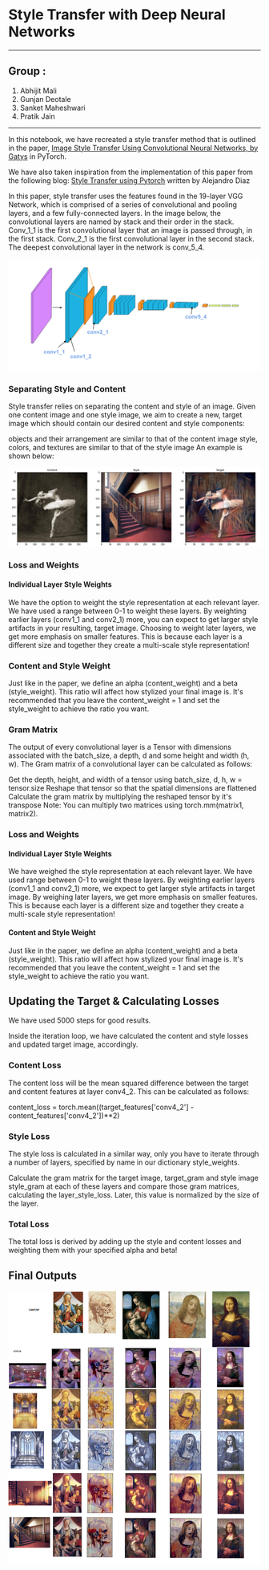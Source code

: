 # Style Transfer with Deep Neural Networks
-------------------------------------------

## Group : 
1. Abhijit Mali
2. Gunjan Deotale
3. Sanket Maheshwari
4. Pratik Jain

-----------------------------------------------------------------------------------------------------------------------------------------------
In this notebook, we have recreated a style transfer method that is outlined in the paper, [Image Style Transfer Using Convolutional Neural Networks, by Gatys](https://www.cv-foundation.org/openaccess/content_cvpr_2016/papers/Gatys_Image_Style_Transfer_CVPR_2016_paper.pdf) in PyTorch.

We have also taken inspiration from the implementation of this paper from the following blog: [Style Transfer using Pytorch](https://medium.com/analytics-vidhya/style-transfer-pytorch-84cf2e9ba86d) written by Alejandro Diaz

In this paper, style transfer uses the features found in the 19-layer VGG Network, which is comprised of a series of convolutional and pooling layers, and a few fully-connected layers. In the image below, the convolutional layers are named by stack and their order in the stack. Conv_1_1 is the first convolutional layer that an image is passed through, in the first stack. Conv_2_1 is the first convolutional layer in the second stack. The deepest convolutional layer in the network is conv_5_4.

![Image](https://github.com/gdeotale/E4P2/blob/master/Assignment8/StyleTransfer/notebook_ims/vgg19_convlayers.png)

### Separating Style and Content

Style transfer relies on separating the content and style of an image. Given one content image and one style image, we aim to create a new, target image which should contain our desired content and style components:

objects and their arrangement are similar to that of the content image
style, colors, and textures are similar to that of the style image
An example is shown below:

![Image](https://github.com/gdeotale/E4P2/blob/master/Assignment8/StyleTransfer/images/results/Dancing-Stairs.jpg)

### Loss and Weights

#### Individual Layer Style Weights
We have the option to weight the style representation at each relevant layer. We have used a range between 0-1 to weight these layers. By weighting earlier layers (conv1_1 and conv2_1) more, you can expect to get larger style artifacts in your resulting, target image. Choosing to weight later layers, we get more emphasis on smaller features. This is because each layer is a different size and together they create a multi-scale style representation!

### Content and Style Weight
Just like in the paper, we define an alpha (content_weight) and a beta (style_weight). This ratio will affect how stylized your final image is. It's recommended that you leave the content_weight = 1 and set the style_weight to achieve the ratio you want.

### Gram Matrix
The output of every convolutional layer is a Tensor with dimensions associated with the batch_size, a depth, d and some height and width (h, w). The Gram matrix of a convolutional layer can be calculated as follows:

Get the depth, height, and width of a tensor using batch_size, d, h, w = tensor.size
Reshape that tensor so that the spatial dimensions are flattened
Calculate the gram matrix by multiplying the reshaped tensor by it's transpose
Note: You can multiply two matrices using torch.mm(matrix1, matrix2).

### Loss and Weights
#### Individual Layer Style Weights
We have weighed the style representation at each relevant layer. We have used range between 0-1 to weight these layers. By weighting earlier layers (conv1_1 and conv2_1) more, we expect to get larger style artifacts in target image. By weighing later layers, we get more emphasis on smaller features. This is because each layer is a different size and together they create a multi-scale style representation!

#### Content and Style Weight
Just like in the paper, we define an alpha (content_weight) and a beta (style_weight). This ratio will affect how stylized your final image is. It's recommended that you leave the content_weight = 1 and set the style_weight to achieve the ratio you want.

## Updating the Target & Calculating Losses
We have used 5000 steps for good results.

Inside the iteration loop, we have calculated the content and style losses and updated target image, accordingly.

### Content Loss
The content loss will be the mean squared difference between the target and content features at layer conv4_2. This can be calculated as follows:

content_loss = torch.mean((target_features['conv4_2'] - content_features['conv4_2'])**2)

### Style Loss
The style loss is calculated in a similar way, only you have to iterate through a number of layers, specified by name in our dictionary style_weights.

Calculate the gram matrix for the target image, target_gram and style image style_gram at each of these layers and compare those gram matrices, calculating the layer_style_loss. Later, this value is normalized by the size of the layer.

### Total Loss
The total loss is derived by adding up the style and content losses and weighting them with your specified alpha and beta!

## Final Outputs

![Image](https://github.com/gdeotale/E4P2/blob/master/Assignment8/StyleTransfer/images/results/all%20outputs%20styple%20transfer.png)

